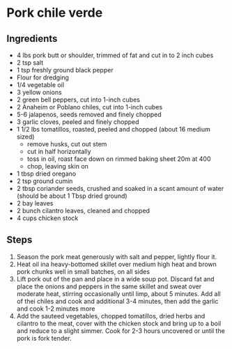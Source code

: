 # Pork chile verde

## Ingredients

* 4 lbs pork butt or shoulder, trimmed of fat and cut in to 2 inch cubes
* 2 tsp salt
* 1 tsp freshly ground black pepper
* Flour for dredging
* 1/4 vegetable oil
* 3 yellow onions
* 2 green bell peppers, cut into 1-inch cubes
* 2 Anaheim or Poblano chiles, cut into 1-inch cubes
* 5-6 jalapenos, seeds removed and finely chopped
* 3 garlic cloves, peeled and finely chopped
* 1 1/2 lbs tomatillos, roasted, peeled and chopped \(about 16 medium sized\)
  * remove husks, cut out stem
  * cut in half horizontally
  * toss in oil, roast face down on rimmed baking sheet 20m at 400
  * chop, leaving skin on
* 1 tbsp dried oregano
* 2 tsp ground cumin
* 2 tbsp coriander seeds, crushed and soaked in a scant amount of water \(should be about 1 Tbsp dried ground\)
* 2 bay leaves
* 2 bunch cilantro leaves, cleaned and chopped
* 4 cups chicken stock

## Steps

1. Season the pork meat generously with salt and pepper, lightly flour it.
2. Heat oil ina  heavy-bottomed skillet over medium high heat and brown pork chunks well in small batches, on all sides
3. Lift pork out of the pan and place in a wide soup pot.  Discard fat and place the onions and peppers in the same skillet and sweat over moderate heat, stirring occasionally until limp, about 5 minutes.  Add all of thei chiles and cook and additional 3-4 minutes, then add the garlic and cook 1-2 minutes more
4. Add the sauteed vegetables, chopped tomatillos, dried herbs and cilantro to the meat, cover with the chicken stock and bring up to a boil and reduce to a slight simmer.  Cook for 2-3 hours uncovered or until the pork is fork tender.

